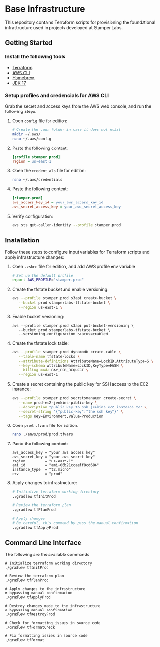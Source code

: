 # Base Infrastructure

This repository contains Terraform scripts for provisioning the foundational infrastructure used in projects developed at Stamper Labs.

## Getting Started

### Install the following tools

- [Terraform](https://developer.hashicorp.com/terraform/tutorials/aws-get-started/install-cli#install-terraform).
- [AWS CLI](https://docs.aws.amazon.com/cli/latest/userguide/getting-started-install.html#getting-started-install-instructions).
- [Homebrew](https://brew.sh/).
- [JDK 17](https://formulae.brew.sh/formula/openjdk@17)

### Setup profiles and credencials for AWS CLI

Grab the secret and access keys from the AWS web console, and run the following steps:

1. Open `config` file for edition:

   ```bash
   # Create the .aws folder in case it does not exist
   mkdir ~/.aws/
   nano ~/.aws/config
   ```

2. Paste the following content:

   ```ini
   [profile stamper.prod]
   region = us-east-1
   ```

3. Open the `credentials` file for edition:

   ```bash
   nano ~/.aws/credentials
   ```

4. Paste the following content:

   ```ini
   [stamper.prod]
   aws_access_key_id = your_aws_access_key_id
   aws_secret_access_key = your_aws_secret_access_key
   ```

5. Verify configuration:

   ```bash
   aws sts get-caller-identity --profile stamper.prod
   ```

## Installation

Follow these steps to configure input variables for Terraform scripts and apply infrastructure changes:

1. Open `.zshrc` file for edition, and add AWS profile env variable

   ```bash
   # Set up the default profile
   export AWS_PROFILE="stamper.prod"
   ```

2. Create the tfstate bucket and enable versioning:

   ```bash
   aws --profile stamper.prod s3api create-bucket \
      --bucket prod-stamperlabs-tfstate-bucket \
      --region us-east-1 \
   ```

3. Enable bucket versioning:

   ```
   aws --profile stamper.prod s3api put-bucket-versioning \
      --bucket prod-stamperlabs-tfstate-bucket \
      --versioning-configuration Status=Enabled
   ```

4. Create the tfstate lock table:

   ```bash
   aws --profile stamper.prod dynamodb create-table \
      --table-name tfstate-locks \
      --attribute-definitions AttributeName=LockID,AttributeType=S \
      --key-schema AttributeName=LockID,KeyType=HASH \
      --billing-mode PAY_PER_REQUEST \
      --region us-east-1
   ```

5. Create a secret containing the public key for SSH access to the EC2 instance:

   ```bash
   aws --profile stamper.prod secretsmanager create-secret \
      --name prod-ec2-jenkins-piblic-key \
      --description "public key to ssh jenkins ec2 instance to" \
      --secret-string '{"public-key":"the ssh key"}' \
      --tags Key=Environment,Value=Production
   ```

6. Open `prod.tfvars` file for edition:

   ```bash
   nano ./envs/prod/prod.tfvars
   ```

7. Paste the following content:

   ```hcl
   aws_access_key = "your aws access key"
   aws_secret_key = "your aws secret key"
   region         = "us-east-1"
   ami_id         = "ami-06b21ccaeff8cd686"
   instance_type  = "t2.micro"
   env            = "prod"
   ```

8. Apply changes to infrastructure:

   ```bash
   # Initialize terraform working directory
   ./gradlew tfInitProd

   # Review the terraform plan
   ./gradlew tfPlanProd

   # Apply changes
   # Be careful, this command by pass the manual confirmation
   ./gradlew tfApplyProd
   ```

## Command Line Interface

The following are the available commands

```shell
# Initialize terraform working directory
./gradlew tfInitProd

# Review the terraform plan
./gradlew tfPlanProd

# Apply changes to the infrastructure
# bypassing manual confirmation
./gradlew tfApplyProd

# Destroy changes made to the infrastructure
# bypassing manual confirmation
./gradlew tfDestroyProd

# Check for formatting issues in source code
./gradlew tfFormatCheck

# Fix formatting issies in source code
./gradlew tfFormat
```
